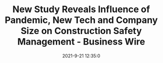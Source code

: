 ---
"title": "New Study Reveals Influence of Pandemic, New Tech and Company Size on Construction Safety Management - Business Wire"
"date": "2021-9-21 12:35:0"
"feed_name": "GOOGLENEWSCONSTRUCTION"
"feed_website": "https://news.google.com/search?q=construction%2Bincident&hl=en-US&gl=US&ceid=US:en"
"feed_rss": "https://news.google.com/rss/search?q=construction%2Bincident&hl=en-US&gl=US&ceid=US:en"
"link": "https://www.businesswire.com/news/home/20210921005328/en/New-Study-Reveals-Influence-of-Pandemic-New-Tech-and-Company-Size-on-Construction-Safety-Management"
"file": "_posts/2021-1-1-9a1ea972fd9864f46b225390db4af3aae6495d90.md"
"accident": "0"
"drilling": "0"
"dead": "0"
"injured": "0"
"where": "unknown site"
---